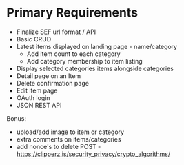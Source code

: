 # Primary Requirements

* Finalize SEF url format / API
* Basic CRUD
* Latest items displayed on landing page - name/category
  * Add item count to each category
  * Add category membership to item listing
* Display selected categories items alongside categories
* Detail page on an Item
* Delete confirmation page
* Edit item page
* OAuth login
* JSON REST API

Bonus:
* upload/add image to item or category
* extra comments on items/categories
* add nonce's to delete POST - https://clipperz.is/security_privacy/crypto_algorithms/
